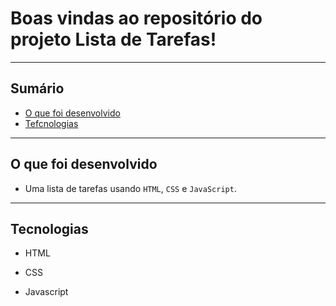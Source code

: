 # Boas vindas ao repositório do projeto Lista de Tarefas!

---

## Sumário

- [O que foi desenvolvido](#o-que-foi-desenvolvido)
- [Tefcnologias](#tecnologias)

---

## O que foi desenvolvido

- Uma lista de tarefas usando `HTML`, `CSS` e `JavaScript`.

---

## Tecnologias

- HTML

- CSS

- Javascript